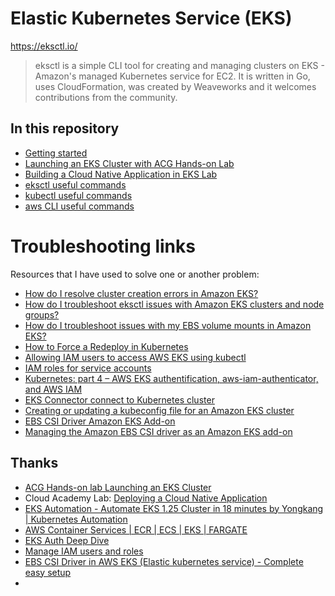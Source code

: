 # Elastic Kubernetes Service (EKS)
https://eksctl.io/
>eksctl is a simple CLI tool for creating and managing clusters on EKS - Amazon's managed Kubernetes service for EC2. It is written in Go, uses CloudFormation, was created by Weaveworks and it welcomes contributions from the community.

## In this repository
- [Getting started](01-getting-started.md)
- [Launching an EKS Cluster with ACG Hands-on Lab](02-create-cluster-on-ACG.md)
- [Building a Cloud Native Application in EKS Lab](04-building-a-cloud-native-application-CA.md)
- [eksctl useful commands](eksctl.md)
- [kubectl useful commands](kubectl.md)
- [aws CLI useful commands](aws-cli.md)

# Troubleshooting links
Resources that I have used to solve one or another problem:
- [How do I resolve cluster creation errors in Amazon EKS?](https://aws.amazon.com/premiumsupport/knowledge-center/eks-cluster-creation-errors/)
- [How do I troubleshoot eksctl issues with Amazon EKS clusters and node groups?](https://aws.amazon.com/premiumsupport/knowledge-center/eks-troubleshoot-eksctl-cluster-node/)
- [How do I troubleshoot issues with my EBS volume mounts in Amazon EKS?](https://aws.amazon.com/premiumsupport/knowledge-center/eks-troubleshoot-ebs-volume-mounts/)
- [How to Force a Redeploy in Kubernetes](https://ataiva.com/how-to-force-a-redeploy-in-kubernetes/)
- [Allowing IAM users to access AWS EKS using kubectl](https://kloudle.com/academy/allowing-iam-users-to-access-aws-eks-using-kubectl/)
- [IAM roles for service accounts](https://docs.aws.amazon.com/eks/latest/userguide/iam-roles-for-service-accounts.html)
- [Kubernetes: part 4 – AWS EKS authentification, aws-iam-authenticator, and AWS IAM](https://dev.to/setevoy/kubernetes-part-4-aws-eks-authentification-aws-iam-authenticator-and-aws-iam-aof)
- [EKS Connector connect to Kubernetes cluster](https://dev.to/aws-builders/eks-connector-connect-to-kubernetes-cluster-4hha)
- [Creating or updating a kubeconfig file for an Amazon EKS cluster](https://docs.aws.amazon.com/eks/latest/userguide/create-kubeconfig.html)
- [EBS CSI Driver Amazon EKS Add-on](https://aws-quickstart.github.io/cdk-eks-blueprints/addons/ebs-csi-driver/)
- [Managing the Amazon EBS CSI driver as an Amazon EKS add-on](https://docs.aws.amazon.com/eks/latest/userguide/managing-ebs-csi.html)

## Thanks
- [ACG Hands-on lab Launching an EKS Cluster](https://learn.acloud.guru/handson/f41da9b7-8408-4499-a605-e4e6870a554f)
- Cloud Academy Lab: [Deploying a Cloud Native Application](https://cloudacademy.com/lab/eks-voteapp/deploying-voteapp/)
- [EKS Automation - Automate EKS 1.25 Cluster in 18 minutes by Yongkang | Kubernetes Automation](https://youtu.be/OUVv4PZhW9c)
- [AWS Container Services | ECR | ECS | EKS | FARGATE](https://youtu.be/TWfzDv_mFvM)
- [EKS Auth Deep Dive](https://dev.to/aws-builders/eks-auth-deep-dive-4fib)
- [Manage IAM users and roles](https://eksctl.io/usage/iam-identity-mappings/)
- [EBS CSI Driver in AWS EKS (Elastic kubernetes service) - Complete easy setup](https://www.youtube.com/watch?v=B0CGyboZnjg)
- 